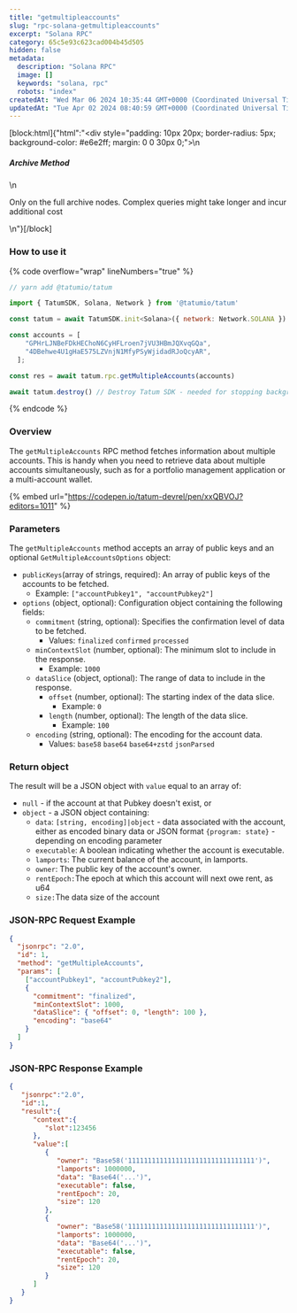 ```yaml
---
title: "getmultipleaccounts"
slug: "rpc-solana-getmultipleaccounts"
excerpt: "Solana RPC"
category: 65c5e93c623cad004b45d505
hidden: false
metadata: 
  description: "Solana RPC"
  image: []
  keywords: "solana, rpc"
  robots: "index"
createdAt: "Wed Mar 06 2024 10:35:44 GMT+0000 (Coordinated Universal Time)"
updatedAt: "Tue Apr 02 2024 08:40:59 GMT+0000 (Coordinated Universal Time)"
---
```

[block:html]{"html":"<div style=\"padding: 10px 20px; border-radius: 5px; background-color: #e6e2ff; margin: 0 0 30px 0;\">\n  <h5>Archive Method</h5>\n  <p>Only on the full archive nodes. Complex queries might take longer and incur additional cost</p>\n</div>"}[/block]


### How to use it

{% code overflow="wrap" lineNumbers="true" %}
```javascript
// yarn add @tatumio/tatum

import { TatumSDK, Solana, Network } from '@tatumio/tatum'

const tatum = await TatumSDK.init<Solana>({ network: Network.SOLANA })

const accounts = [
    "GPHrLJNBeFDkHEChoN6CyHFLroen7jVU3HBmJQXvqGQa",
    "4DBehwe4U1gHaE575LZVnjN1MfyPSyWjidadRJoQcyAR",
  ];

const res = await tatum.rpc.getMultipleAccounts(accounts)

await tatum.destroy() // Destroy Tatum SDK - needed for stopping background jobs
```
{% endcode %}

### Overview

The `getMultipleAccounts` RPC method fetches information about multiple accounts. This is handy when you need to retrieve data about multiple accounts simultaneously, such as for a portfolio management application or a multi-account wallet.

{% embed url="https://codepen.io/tatum-devrel/pen/xxQBVOJ?editors=1011" %}

### Parameters

The `getMultipleAccounts` method accepts an array of public keys and an optional `GetMultipleAccountsOptions` object:

* `publicKeys`(array of strings, required): An array of public keys of the accounts to be fetched.
  * Example: `["accountPubkey1", "accountPubkey2"]`
* `options` (object, optional): Configuration object containing the following fields:
  * `commitment` (string, optional): Specifies the confirmation level of data to be fetched.
    * Values: `finalized` `confirmed` `processed`
  * `minContextSlot` (number, optional): The minimum slot to include in the response.
    * Example: `1000`
  * `dataSlice` (object, optional): The range of data to include in the response.
    * `offset` (number, optional): The starting index of the data slice.
      * Example: `0`
    * `length` (number, optional): The length of the data slice.
      * Example: `100`
  * `encoding` (string, optional): The encoding for the account data.
    * Values: `base58` `base64` `base64+zstd` `jsonParsed`

### Return object

The result will be a JSON object with `value` equal to an array of:

* `null` - if the account at that Pubkey doesn't exist, or
* `object` - a JSON object containing:
  * `data`: `[string, encoding]|object` - data associated with the account, either as encoded binary data or JSON format `{program: state}` - depending on encoding parameter
  * `executable`: A boolean indicating whether the account is executable.
  * `lamports`: The current balance of the account, in lamports.
  * `owner`: The public key of the account's owner.
  * `rentEpoch:`The epoch at which this account will next owe rent, as u64
  * `size:`The data size of the account

### JSON-RPC Request Example

```json
{
  "jsonrpc": "2.0",
  "id": 1,
  "method": "getMultipleAccounts",
  "params": [
    ["accountPubkey1", "accountPubkey2"],
    {
      "commitment": "finalized",
      "minContextSlot": 1000,
      "dataSlice": { "offset": 0, "length": 100 },
      "encoding": "base64"
    }
  ]
}
```

### JSON-RPC Response Example

```json
{
   "jsonrpc":"2.0",
   "id":1,
   "result":{
      "context":{
         "slot":123456
      },
      "value":[
         {
            "owner": "Base58('11111111111111111111111111111111')",
            "lamports": 1000000,
            "data": "Base64('...')",
            "executable": false,
            "rentEpoch": 20,
            "size": 120
         },
         {
            "owner": "Base58('11111111111111111111111111111111')",
            "lamports": 1000000,
            "data": "Base64('...')",
            "executable": false,
            "rentEpoch": 20,
            "size": 120
         }
      ]
   }
}
```
